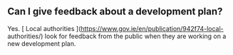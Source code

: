 ##  Can I give feedback about a development plan?

Yes. [ Local authorities ](https://www.gov.ie/en/publication/942f74-local-
authorities/) look for feedback from the public when they are working on a new
development plan.
